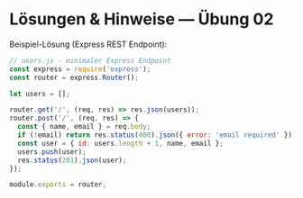 # Lösungen & Hinweise — Übung 02

Beispiel-Lösung (Express REST Endpoint):
```js
// users.js - minimaler Express Endpoint
const express = require('express');
const router = express.Router();

let users = [];

router.get('/', (req, res) => res.json(users));
router.post('/', (req, res) => {
  const { name, email } = req.body;
  if (!email) return res.status(400).json({ error: 'email required' });
  const user = { id: users.length + 1, name, email };
  users.push(user);
  res.status(201).json(user);
});

module.exports = router;
```